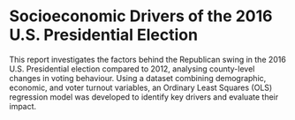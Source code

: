 # Socioeconomic Drivers of the 2016 U.S. Presidential Election

This report investigates the factors behind the Republican swing in the 2016 U.S. Presidential election compared to 2012, analysing county-level changes in voting behaviour. Using a dataset combining demographic, economic, and voter turnout variables, an Ordinary Least Squares (OLS) regression model was developed to identify key drivers and evaluate their impact.
